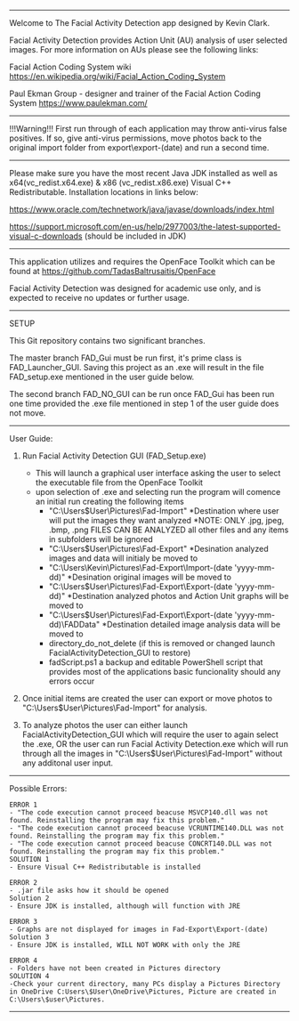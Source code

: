 ***************************************************************************************************************************************************************************************************************************************
Welcome to The Facial Activity Detection app designed by Kevin Clark.

Facial Activity Detection provides Action Unit (AU) analysis of user selected images. 
For more information on AUs please see the following links:



Facial Action Coding System wiki
https://en.wikipedia.org/wiki/Facial_Action_Coding_System

Paul Ekman Group - designer and trainer of the Facial Action Coding System
https://www.paulekman.com/

***************************************************************************************************************************************************************************************************************************************
!!!Warning!!! 
First run through of each application may throw anti-virus false positives. If so, give anti-virus permissions, move photos back to the original import folder from export\export-(date) and run a second time.

***************************************************************************************************************************************************************************************************************************************
Please make sure you have the most recent Java JDK installed as well as x64(vc_redist.x64.exe) & x86 (vc_redist.x86.exe) Visual C++ Redistributable. Installation locations in links below:

https://www.oracle.com/technetwork/java/javase/downloads/index.html

https://support.microsoft.com/en-us/help/2977003/the-latest-supported-visual-c-downloads (should be included in JDK)

***************************************************************************************************************************************************************************************************************************************
This application utilizes and requires the OpenFace Toolkit which can be found at https://github.com/TadasBaltrusaitis/OpenFace

Facial Activity Detection was designed for academic use only, and is expected to receive no updates or further usage.


***************************************************************************************************************************************************************************************************************************************
SETUP

This Git repository contains two significant branches. 

The master branch FAD_Gui must be run first, it's prime class is FAD_Launcher_GUI. 
Saving this project as an .exe will result in the file FAD_setup.exe mentioned in the user guide below. 

The second branch FAD_NO_GUI can be run once FAD_Gui has been run one time provided the .exe file mentioned in step 1 of the user guide does not move.

***************************************************************************************************************************************************************************************************************************************
User Guide:

1. Run Facial Activity Detection GUI (FAD_Setup.exe)
	- This will launch a graphical user interface asking the user to select
	  the executable file from the OpenFace Toolkit
	- upon selection of .exe and selecting run the program will comence an initial run 
	  creating the following items
		- "C:\Users\$User\Pictures\Fad-Import"
			*Destination where user will put the images they want analyzed
			*NOTE: ONLY .jpg, jpeg, .bmp, .png FILES CAN BE ANALYZED all other files and any items in subfolders will be ignored
		- "C:\Users\$User\Pictures\Fad-Export"
			*Desination analyzed images and data will initialy be moved to
		- "C:\Users\Kevin\Pictures\Fad-Export\Import-(date 'yyyy-mm-dd)"
			*Desination original images will be moved to
		- "C:\Users\$User\Pictures\Fad-Export\Export-(date 'yyyy-mm-dd)"
			*Destination analyzed photos and Action Unit graphs will be moved to
		- "C:\Users\$User\Pictures\Fad-Export\Export-(date 'yyyy-mm-dd)\FADData"
			*Destination detailed image analysis data will be moved to
		- directory_do_not_delete (if this is removed or changed launch FacialActivityDetection_GUI to restore)
		- fadScript.ps1 a backup and editable PowerShell script that provides most of the applications basic funcionality should any errors occur

2. Once initial items are created the user can export or move photos to "C:\Users\$User\Pictures\Fad-Import" for analysis.

3. To analyze photos the user can either launch FacialActivityDetection_GUI which will require the user to again select the .exe, 
   OR the user can run Facial Activity Detection.exe which will run through all the images in "C:\Users\$User\Pictures\Fad-Import" without any additonal user input. 

***************************************************************************************************************************************************************************************************************************************

Possible Errors:

	ERROR 1
 	- "The code execution cannot proceed beacuse MSVCP140.dll was not found. Reinstalling the program may fix this problem."
 	- "The code execution cannot proceed beacuse VCRUNTIME140.DLL was not found. Reinstalling the program may fix this problem."
 	- "The code execution cannot proceed beacuse CONCRT140.DLL was not found. Reinstalling the program may fix this problem."
	SOLUTION 1
	- Ensure Visual C++ Redistributable is installed

	ERROR 2
	- .jar file asks how it should be opened
	Solution 2
	- Ensure JDK is installed, although will function with JRE

	ERROR 3
	- Graphs are not displayed for images in Fad-Export\Export-(date)
	Solution 3
	- Ensure JDK is installed, WILL NOT WORK with only the JRE

	ERROR 4
	- Folders have not been created in Pictures directory
	SOLUTION 4
	-Check your current directory, many PCs display a Pictures Directory in OneDrive C:Users\$User\OneDrive\Pictures, Picture are created in C:\Users\$user\Pictures.
	
***************************************************************************************************************************************************************************************************************************************
 
